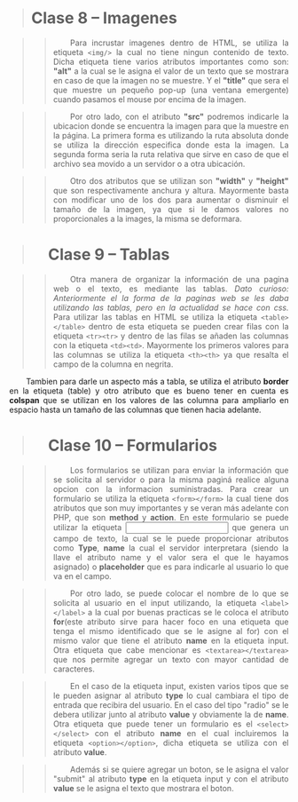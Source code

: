 > # Clase 8 – Imagenes

<div style="text-align: justify">
<div style="text-indent: 0.8cm">

>> Para incrustar imagenes dentro de HTML, se utiliza la etiqueta `<img/>` la cual no tiene ningun contenido de texto. Dicha etiqueta tiene varios atributos importantes como son: <strong>"alt"</strong> a la cual se le asigna el valor de un texto que se mostrara en caso de que la imagen no se muestre. Y el <strong>"title"</strong> que sera el que muestre un pequeño pop-up (una ventana emergente) cuando pasamos el mouse por encima de la imagen.

>> Por otro lado, con el atributo <strong>"src"</strong> podremos indicarle la ubicacion donde se encuentra la imagen para que la muestre en la página. La primera forma es utilizando la ruta absoluta donde se utiliza la dirección especifica donde esta la imagen. La segunda forma seria la ruta relativa que sirve en caso de que el archivo sea movido a un servidor o a otra ubicación.

>> Otro dos atributos que se utilizan son <strong>"width"</strong> y <strong>"height"</strong> que son respectivamente anchura y altura. Mayormente basta con modificar uno de los dos para aumentar o disminuir el tamaño de la imagen, ya que si le damos valores no proporcionales a la images, la misma se deformara.

> # Clase 9 – Tablas

>> Otra manera de organizar la información de una pagina web o el texto, es mediante las tablas. <i>Dato curioso: Anteriormente el la forma de la paginas web se les daba utilizando las tablas, pero en la actualidad se hace con css.</i> Para utilizar las tablas en HTML se utiliza la etiqueta `<table></table>` dentro de esta etiqueta se pueden crear filas con la etiqueta `<tr><tr>` y dentro de las filas se añaden las columnas con la etiqueta `<td><td>`. Mayormente los primeros valores para las columnas se utiliza la etiqueta `<th><th>` ya que resalta el campo de la columna en negrita.

Tambien para darle un aspecto más a tabla, se utiliza el atributo <strong>border</strong> en la etiqueta (table) y otro atributo que es bueno tener en cuenta es <strong>colspan</strong>
que se utilizan en los valores de las columna para ampliarlo en espacio hasta un tamaño de las columnas que tienen hacia adelante.

> # Clase 10 – Formularios

>> Los formularios se utilizan para enviar la información que se solicita al servidor o para la misma paginá realice alguna opcion con la informacion suministradas. Para crear un formulario se utiliza la etiqueta `<form></form>` la cual tiene dos atributos que son muy importantes y se veran más adelante con PHP, que son <strong>method</strong> y <strong>action</strong>. En este formulario se puede utilizar la etiqueta <input/> que genera un campo de texto, la cual se le puede proporcionar atributos como <strong>Type</strong>, <strong>name</strong> la cual el servidor interpretara (siendo la llave el atributo name y el valor sera el que le hayamos asignado) o <strong>placeholder</strong> que es para indicarle al usuario lo que va en el campo.

>> Por otro lado, se puede colocar el nombre de lo que se solicita al usuario en el input utilizando, la etiqueta `<label></label>` a la cual por buenas practicas se le coloca el atributo <strong>for</strong>(este atributo sirve para hacer foco en una etiqueta que tenga el mismo identificado que se le asigne al for) con el mismo valor que tiene el atributo <strong>name</strong> en la etiqueta input. Otra etiqueta que cabe mencionar es `<textarea></textarea>` que nos permite agregar un texto con mayor cantidad de caracteres.

>> En el caso de la etiqueta input, existen varios tipos que se le pueden asignar al atributo <strong>type</strong> lo cual cambiara el tipo de entrada que recibira del usuario. En el caso del tipo "radio" se le debera utilizar junto al atributo <strong>value</strong> y obviamente la de <strong>name</strong>. Otra etiqueta que puede tener un formulario es el `<select></select>` con el atributo <strong>name</strong> en el cual incluiremos la etiqueta `<option></option>`, dicha etiqueta se utiliza con el atributo <strong>value</strong>.

>> Además si se quiere agregar un boton, se le asigna el valor "submit" al atributo <strong>type</strong> en la etiqueta input y con el atributo <strong>value</strong> se le asigna el texto que mostrara el boton.

</div>
</div>